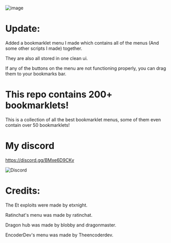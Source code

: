 ![image](https://user-images.githubusercontent.com/119009502/235761240-2665e387-3e9d-4ce7-9873-51116ca52f91.png)
# Update:
Added a bookmarklet menu I made which contains all of the menus (And some other scripts I made) together.

They are also all stored in one clean ui.

If any of the buttons on the menu are not functioning properly, you can drag them to your bookmarks bar.

# This repo contains 200+ bookmarklets!

This is a collection of all the best bookmarklet menus, some of them even contain over 50 bookmarklets!

# My discord

https://discord.gg/BMxe6D9CKv


![Discord](http://invidget.switchblade.xyz/BMxe6D9CKv)

# Credits: 

The Et exploits were made by etxnight.

Ratinchat's menu was made by ratinchat.

Dragon hub was made by blobby and dragonmaster.

EncoderDev's menu was made by Theencoderdev.


